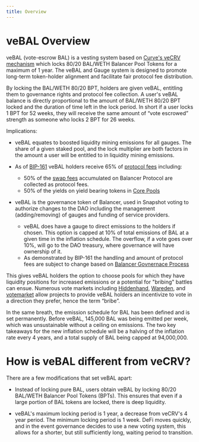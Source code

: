 ```yaml
---
title: Overview
---
```


# veBAL Overview

veBAL (vote-escrow BAL) is a vesting system based on [Curve's veCRV mechanism](https://curve.readthedocs.io/dao-vecrv.html) which locks 80/20 BAL/WETH Balancer Pool Tokens for a maximum of 1 year. The veBAL and Gauge system is designed to promote long-term token-holder alignment and facilitate fair protocol fee distribution.

By locking the BAL/WETH 80/20 BPT, holders are given veBAL, entitling them to governance rights and protocol fee collection. A user's veBAL balance is directly proportional to the amount of BAL/WETH 80/20 BPT locked and the duration of time left in the lock period. In short if a user locks 1 BPT for 52 weeks, they will receive the same amount of “vote escrowed” strength as someone who locks 2 BPT for 26 weeks.

Implications:

- veBAL equates to boosted liquidity mining emissions for all gauges. The share of a given staked pool, and the lock multiplier are both factors in the amount a user will be entitled to in liquidity mining emissions.

- As of [BIP-161](https://snapshot.org/#/balancer.eth/proposal/0x12bce443c7bd212b3fdd18468433fc959740610888300d5a30eb35de94662790) veBAL holders receive 65% of [protocol fees](../protocol-fees.md) including:

  - 50% of the [swap fees](../protocol-fees.md#swap-fees) accumulated on Balancer Protocol are collected as protocol fees.
  - 50% of the yields on yield bearing tokens in [Core Pools](../protocol-fees.md#core-pool-fees)

- veBAL is the governance token of Balancer, used in Snapshot voting to authorize changes to the DAO including the management (adding/removing) of gauges and funding of service providers.
  - veBAL does have a gauge to direct emissions to the holders if chosen. This option is capped at 10% of total emissions of BAL at a given time in the inflation schedule. The overflow, if a vote goes over 10%, will go to the DAO treasury, where governance will have ownership of it.
  - As demonstrated by BIP-161 the handling and amount of protocol fees are subject to change based on [Balancer Govnernace Process](../process.md)

This gives veBAL holders the option to choose pools for which they have liquidity positions for increased emissions or a potential for "bribing" battles can ensue. Numerous vote markets including [Hiddenhand](https://hiddenhand.finance/balancer), [Wareden](https://app.warden.vote/dashboard/), and [votemarket](https://votemarket.stakedao.org/) allow projects to provide veBAL holders an incentivize to vote in a direction they prefer, hence the term “bribe”.

In the same breath, the emission schedule for BAL has been defined and is set permanently. Before veBAL, 145,000 BAL was being emitted per week, which was unsustainable without a ceiling on emissions. The two key takeaways for the new inflation schedule will be a halving of the inflation rate every 4 years, and a total supply of BAL being capped at 94,000,000.

# How is veBAL different from veCRV?

There are a few modifications that set veBAL apart:

- Instead of locking pure BAL, users obtain veBAL by locking 80/20 BAL/WETH Balancer Pool Tokens (BPTs). This ensures that even if a large portion of BAL tokens are locked, there is deep liquidity.

- veBAL's maximum locking period is 1 year, a decrease from veCRV's 4 year period. The minimum locking period is 1 week. DeFi moves quickly, and in the event governance decides to use a new voting system, this allows for a shorter, but still sufficiently long, waiting period to transition.
